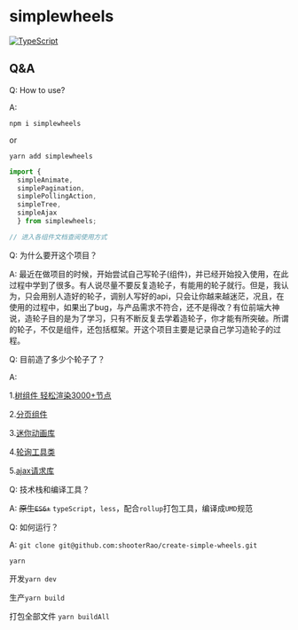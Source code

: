 # simplewheels

[![TypeScript](https://badges.frapsoft.com/typescript/version/typescript-next.svg?v=101)](https://github.com/ellerbrock/typescript-badges/)

## Q&A

Q: How to use?

A:

```
npm i simplewheels
```

or

```
yarn add simplewheels
```

```js
import {
  simpleAnimate,
  simplePagination,
  simplePollingAction,
  simpleTree,
  simpleAjax
  } from simplewheels;

// 进入各组件文档查阅使用方式
```

Q: 为什么要开这个项目？

A: 最近在做项目的时候，开始尝试自己写轮子(组件)，并已经开始投入使用，在此过程中学到了很多。有人说尽量不要反复造轮子，有能用的轮子就行。但是，我认为，只会用别人造好的轮子，调别人写好的api，只会让你越来越迷茫，况且，在使用的过程中，如果出了bug，与产品需求不符合，还不是得改？有位前端大神说，造轮子目的是为了学习，只有不断反复去学着造轮子，你才能有所突破。所谓的轮子，不仅是组件，还包括框架。开这个项目主要是记录自己学习造轮子的过程。

Q: 目前造了多少个轮子了？

A:

1.[树组件 轻松渲染3000+节点](https://github.com/shooterRao/create-simple-wheels/tree/master/src/simpleTree)

2.[分页组件](https://github.com/shooterRao/create-simple-wheels/tree/master/src/simplePagination)

3.[迷你动画库](https://github.com/shooterRao/create-simple-wheels/tree/master/src/simpleAnimate)

4.[轮询工具类](https://github.com/shooterRao/create-simple-wheels/tree/master/src/simplePollingAction)

5.[ajax请求库](https://github.com/shooterRao/create-simple-wheels/tree/master/src/simpleAjax)

Q: 技术栈和编译工具？

A: ~~原生`ES6+`~~ `typeScript`，`less`，配合`rollup`打包工具，编译成`UMD`规范

Q: 如何运行？

A: `git clone git@github.com:shooterRao/create-simple-wheels.git`

`yarn`

开发`yarn dev`

生产`yarn build`

打包全部文件 `yarn buildAll`
